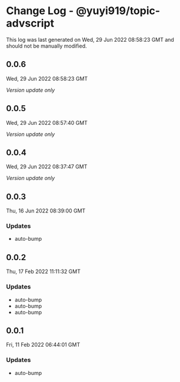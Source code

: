 # Change Log - @yuyi919/topic-advscript

This log was last generated on Wed, 29 Jun 2022 08:58:23 GMT and should not be manually modified.

## 0.0.6
Wed, 29 Jun 2022 08:58:23 GMT

_Version update only_

## 0.0.5
Wed, 29 Jun 2022 08:57:40 GMT

_Version update only_

## 0.0.4
Wed, 29 Jun 2022 08:37:47 GMT

_Version update only_

## 0.0.3
Thu, 16 Jun 2022 08:39:00 GMT

### Updates

- auto-bump

## 0.0.2
Thu, 17 Feb 2022 11:11:32 GMT

### Updates

- auto-bump
- auto-bump
- auto-bump

## 0.0.1
Fri, 11 Feb 2022 06:44:01 GMT

### Updates

- auto-bump

